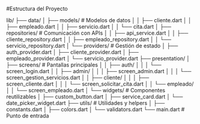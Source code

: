 #Estructura del Proyecto

lib/
├── data/
│   ├── models/           # Modelos de datos
│   │   ├── cliente.dart
│   │   ├── empleado.dart
│   │   ├── servicio.dart
│   │   └── cita.dart
│   ├── repositories/     # Comunicación con APIs
│   │   ├── api_service.dart
│   │   ├── cliente_repository.dart
│   │   ├── empleado_repository.dart
│   │   └── servicio_repository.dart
│   └── providers/        # Gestión de estado
│       ├── auth_provider.dart
│       ├── cliente_provider.dart
│       ├── empleado_provider.dart
│       └── servicio_provider.dart
├── presentation/
│   ├── screens/          # Pantallas principales
│   │   ├── auth/
│   │   │   └── screen_login.dart
│   │   ├── admin/
│   │   │   ├── screen_admin.dart
│   │   │   └── screen_gestion_servicios.dart
│   │   ├── cliente/
│   │   │   ├── screen_cliente.dart
│   │   │   └── screen_solicitar_cita.dart
│   │   └── empleado/
│   │       └── screen_empleado.dart
│   └── widgets/          # Componentes reutilizables
│       ├── custom_button.dart
│       ├── service_card.dart
│       └── date_picker_widget.dart
├── utils/               # Utilidades y helpers
│   ├── constants.dart
│   ├── colors.dart
│   └── validators.dart
└── main.dart           # Punto de entrada
